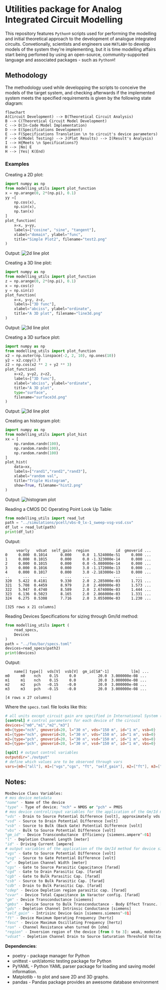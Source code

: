 # Utilities package for Analog Integrated Circuit Modelling

This repository features ```Python®``` scripts used for performing the modelling and initial theoretical approach to the development of analogue integrated circuits. Convetionally, scientists and engineers use ```MATLAB®``` to develop models of the system they're implementing, but it is time modelling affairs start being perfomed by using an open-source, community-supported language and associated packages - such as ```Python®```!
## Methodology
The methodology used while developping the scripts to conceive the models of the target system, and checking afterwards if the implemented system meets the specified requirements is given by the following state diagram:
```mermaid
flowchart
A(Circuit Development) --> B(Theoretical Circuit Analysis)
B --> C(Theoretical Circuit Model Development)
C --> D(In-Code Model Implementation)
D --> E(Specifications Development)
E --> F(Specifications Translation \n to circuit's device parameters)
F --> G(Model Testing) --> J(Plot Results) --> I(Result's Analysis)
I --> H{Meets \n Specifications?}
H --> |No| E
H --> |Yes| K(End) 
```
### Examples
Creating a 2D plot:
```Python
import numpy as np
from modelling_utils import plot_function
x = np.arange(0, 2*(np.pi), 0.1)
yy =[
    np.cos(x),
    np.sin(x),
    np.tan(x)
]
plot_function(
    x=x, y=yy, 
    labels=["cosine", "sine", "tangent"], 
    xlabel="domain", ylabel="func", 
    title="Simple Plot2", filename="test2.png"
)
```
Output:
![2d line plot](./docs/figs/test2.png)

Creating a 3D line plot:
```Python
import numpy as np
from modelling_utils import plot_function
z = np.arange(0, 2*(np.pi), 0.1)
x = np.cos(z)
y = np.sin(z)
plot_function(
    x=x, y=y, z=z, 
    labels=["3D func"], 
    xlabel="abciss", ylabel="ordinate", 
    title="A 3D plot", filename="line3d.png"
)
```
Output:
![3d line plot](./docs/figs/line3d.png)

Creating a 3D surface plot:
```Python
import numpy as np
from modelling_utils import plot_function
x2 = np.outer(np.linspace(-2, 2, 10), np.ones(10))
y2 = x2.copy().T
z2 = np.cos(x2 ** 2 + y2 ** 3)
plot_function(
    x=x2, y=y2, z=z2, 
    labels=["3D func"], 
    xlabel="abciss", ylabel="ordinate", 
    title="A 3D plot", 
    type="surface", 
    filename="surface3d.png"
)
```
Output:
![3d line plot](./docs/figs/surface3d.png)

Creating an histogram plot:
```Python
import numpy as np
from modelling_utils import plot_hist
xx = [
    np.random.randn(100),
    np.random.randn(100),
    np.random.randn(100)
]
plot_hist(
    data=xx, 
    labels=["rand1","rand2","rand3"], 
    xlabel="random val", 
    title="Triple Histogram", 
    show=True, filename="hist2.png"
)
```
Output:
![histogram plot](./docs/figs/hist2.png)

Reading a CMOS DC Operating Point Look Up Table:
```Python
from modelling_utils import read_lut
path = "../simulations/pcell/vbs-0_lx-1_sweep-vsg-vsd.csv"
df_lut = read_lut(path)
print(df_lut)
```
Output:
```
     vearly   vdsat  self_gain  region            id  gmoverid ...
0     0.000  0.1014      0.000     0.0  1.524000e-51     0.000 ...
1     0.000  0.1015      0.000     0.0 -1.323000e-14     0.000 ...
2     0.000  0.1015      0.000     0.0 -5.080000e-14     0.000 ...
3     0.000  0.1016      0.000     3.0 -1.172000e-13     0.000 ...
4     0.000  0.1017      0.000     3.0 -2.183000e-13     0.000 ...
..      ...     ...        ...     ...           ...       ...
320   5.422  0.4181      9.330     2.0  2.285000e-03     1.721 ...
321   5.708  0.4459      8.979     2.0  2.480000e-03     1.573 ...
322   5.947  0.4740      8.589     2.0  2.674000e-03     1.444 ...
323   6.136  0.5023      8.165     2.0  2.866000e-03     1.331 ...
324   6.275  0.5308      7.716     2.0  3.055000e-03     1.230 ...

[325 rows x 21 columns]
```

Reading Devices Specifications for sizing through Gm/Id method:
```Python
from modelling_utils import (
    read_specs,
    Devices
)
path = "../foo/bar/specs.toml"
devices=read_specs(path2)
print(devices)
```
Output:
```
    name[] type[]  vds[V]  vsb[V]  gm_id[SA^-1]          l[m] ...
m0     m0    nch    0.15     0.0          20.0  3.000000e-08 ...
m1     m1    nch    0.15     0.0          20.0  3.000000e-08 ...
m2     m2    pch   -0.15    -0.0          20.0  3.000000e-08 ...
m3     m3    pch   -0.15    -0.0          20.0  3.000000e-08 ...

[4 rows x 27 columns]
```
Where the ```specs.toml``` file looks like this:
```toml
# all units except circuit gain are specified in International System (SI)
[control] # control parameters for each device of the circuit
devices=["m0","m1","m2","m3"]
m0={type="nch", gmoverid=20, l="30 n", vds="150 m", id="1 m", vsb=0}
m1={type="nch", gmoverid=20, l="30 n", vds="150 m", id="1 m", vsb=0}
m2={type="pch", gmoverid=20, l="30 n", vsd="150 m", id="1 m", vbs=0}
m3={type="pch", gmoverid=20, l="30 n", vsd="150 m", id="1 m", vbs=0}

[spit] # output control variables
outputdir="./output"
# define which values are to be observed through vars
vars={m0=["all"], m1=["vgs","cgs", "ft", "self_gain"], m2=["ft"], m3=["cvar"]}
```

## Notes:
```Python
MosDevice Class Variables:
# mos device metadata
"name" - Name of the device
"type" - Type of device; "nch" = NMOS or "pch" = PMOS
# mos device control/input variables for the application of the Gm/Id method for device sizing
"vds" - Drain to Source Potential Difference [volt], approximately vds = vdsat + vmargin, where vdsat = 2/(gm/id)
"vsd" - Source to Drain Potential Difference [volt]
"vsb" - Source to Bulk (Back Gate) Potential Difference [volt]
"vbs" - Bulk to Source Potential Difference [volt]
"gm_id" - Device Transconductance  Efficiency [siemens.ampere^-01]
"l" - Depletion Channel Length [meter]
"id" - Driving Current [ampere]
# output variables of the application of the Gm/Id method for device sizing
"vgs" - Gate to Source Potential Difference [volt]
"vsg" - Source to Gate Potential Difference [volt]
"w" - Depletion Channel Width [meter]
"cgs" - Gate to Source Parasitic Capacitance [farad]
"cgd" - Gate to Drain Parasitic Cap. [farad]
"cgb" - Gate to Bulk Parasitic Cap. [farad]
"csb" - Source to Bulk Parasitic Cap. [farad]
"cdb" - Drain to Bulk Parasitic Cap. [farad]
"cdep" - Device Depletion region parasitic cap. [farad]
"cvar" - Device Total Capacitance in Varactor config. [farad]
"gm" - Device Transconductance [siemens]
"gmbs" - Device Source to Bulk Transconductance - Body Effect Trasnc. [siemens]
"gds" - Depletion Channel Intrinsic Conductance [siemens]
"self_gain" - Intrisinc Device Gain [siemens.siemens^-01]
"ft" - Device Maximum Operating Frequency [hertz]
"fosc" - Device Maximum Oscillating Frequency [hertz]
"ron" - Channel Resistance when turned On [ohm]
"region" - Inversion region of the device [from 0 to 3]: weak, moderate, strong, very strong inversion
"vdsat" - Depletion Channel Drain to Source Saturation Threshold Voltage [volt]
```

**Dependencies**:
- poetry - package manager for Python
- unittest - unit/atomic testing package for Python
- PyYAML - Python YAML parser package for loading and saving model information.
- Matplotlib - to plot and save 2D and 3D graphs.
- pandas - Pandas package provides an awesome database environment
